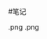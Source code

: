 #笔记
























































































.png
.png



